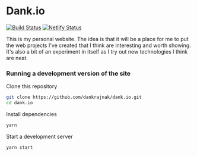 # Dank.io

[![Build Status](https://travis-ci.org/dankrajnak/dank.io.svg?branch=master)](https://travis-ci.org/dankrajnak/dank.io)
[![Netlify Status](https://api.netlify.com/api/v1/badges/9286f29d-e7c7-4766-873e-b1cf468f8b2b/deploy-status)](https://app.netlify.com/sites/danielkrajnak/deploys)

This is my personal website. The idea is that it
will be a place for me to put the web projects I've created that I think are interesting and worth showing. It's
also a bit of an experiment in itself as I try out new technologies I think are neat.

### Running a development version of the site

Clone this repository

```bash
git clone https://github.com/dankrajnak/dank.io.git
cd dank.io
```

Install dependencies

```bash
yarn
```

Start a development server

```bash
yarn start
```
